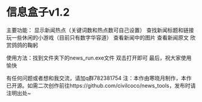 # 信息盒子v1.2

主要功能：
显示新闻热点（关键词数和热点数可自己设置）
查找新闻标题和链接
玩一些休闲的小游戏（目前只有数字华容道）
查看新闻中的图片
查看新闻原文
欣赏鸽鸽的鞠躬

使用方法：找到文件夹下的news_run.exe文件
双击打开即可
最后，祝大家使用愉快

有任何问题或者想和我交流，请加q群782381754
注：本作由寒晓月制作，本作已开源。如需二次创作前往https://github.com/civilcoco/news_tools，发布时请注明出处~

